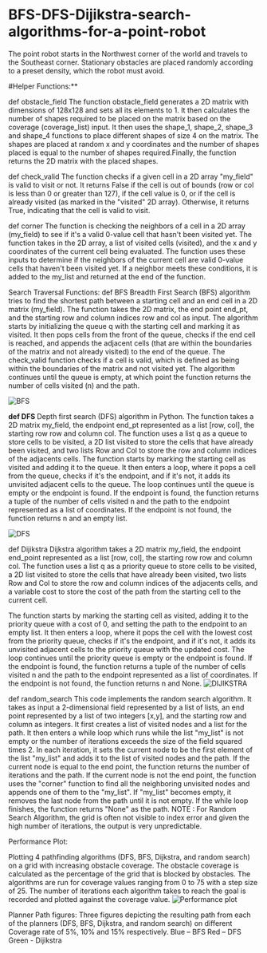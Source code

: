 # BFS-DFS-Dijikstra-search-algorithms-for-a-point-robot
The point robot starts in the Northwest corner of the world and travels to the Southeast corner. Stationary obstacles are placed randomly according to a preset density, which the robot must avoid.

#Helper Functions:**


def obstacle_field
The function obstacle_field generates a 2D matrix with dimensions of 128x128 and sets all its elements to 1. It then calculates the number of shapes required to be placed on the matrix based on the coverage (coverage_list) input.
It then uses the shape_1, shape_2, shape_3 and shape_4 functions to place different shapes of size 4 on the matrix. The shapes are placed at random x and y coordinates and the number of shapes placed is equal to the number of shapes required.Finally, the function returns the 2D matrix with the placed shapes.

def check_valid 
The function checks if a given cell in a 2D array "my_field" is valid to visit or not. It returns False if the cell is out of bounds (row or col is less than 0 or greater than 127), if the cell value is 0, or if the cell is already visited (as marked in the "visited" 2D array). Otherwise, it returns True, indicating that the cell is valid to visit.

def corner
The function is checking the neighbors of a cell in a 2D array (my_field) to see if it's a valid 0-value cell that hasn't been visited yet. The function takes in the 2D array, a list of visited cells (visited), and the x and y coordinates of the current cell being evaluated. The function uses these inputs to determine if the neighbors of the current cell are valid 0-value cells that haven't been visited yet. If a neighbor meets these conditions, it is added to the my_list and returned at the end of the function.

Search Traversal Functions: 
def BFS
Breadth First Search (BFS) algorithm tries to find the shortest path between a starting cell and an end cell in a 2D matrix (my_field). The function takes the 2D matrix, the end point end_pt, and the starting row and column indices row and col as input.
The algorithm starts by initializing the queue q with the starting cell and marking it as visited. It then pops cells from the front of the queue, checks if the end cell is reached, and appends the adjacent cells (that are within the boundaries of the matrix and not already visited) to the end of the queue. The check_valid function checks if a cell is valid, which is defined as being within the boundaries of the matrix and not visited yet. The algorithm continues until the queue is empty, at which point the function returns the number of cells visited (n) and the path.

![BFS](https://github.com/upasana099/BFS-DFS-Dijikstra-search-algorithms-for-a-point-robot/assets/89516193/698bd392-2b15-48fb-93ff-fdb82d41d9b5)

 
**def DFS**
Depth first search (DFS) algorithm in Python. The function takes a 2D matrix my_field, the endpoint end_pt represented as a list [row, col], the starting row row and column col. The function uses a list q as a queue to store cells to be visited, a 2D list visited to store the cells that have already been visited, and two lists Row and Col to store the row and column indices of the adjacents cells.
The function starts by marking the starting cell as visited and adding it to the queue. It then enters a loop, where it pops a cell from the queue, checks if it's the endpoint, and if it's not, it adds its unvisited adjacent cells to the queue. The loop continues until the queue is empty or the endpoint is found. If the endpoint is found, the function returns a tuple of the number of cells visited n and the path to the endpoint represented as a list of coordinates. If the endpoint is not found, the function returns n and an empty list.

![DFS](https://github.com/upasana099/BFS-DFS-Dijikstra-search-algorithms-for-a-point-robot/assets/89516193/bd368bc9-5d71-4d01-afa4-db2737820293)

 
def Dijikstra
Dijkstra algorithm takes a 2D matrix my_field, the endpoint end_point represented as a list [row, col], the starting row row and column col. The function uses a list q as a priority queue to store cells to be visited, a 2D list visited to store the cells that have already been visited, two lists Row and Col to store the row and column indices of the adjacents cells, and a variable cost to store the cost of the path from the starting cell to the current cell.

The function starts by marking the starting cell as visited, adding it to the priority queue with a cost of 0, and setting the path to the endpoint to an empty list. It then enters a loop, where it pops the cell with the lowest cost from the priority queue, checks if it's the endpoint, and if it's not, it adds its unvisited adjacent cells to the priority queue with the updated cost. The loop continues until the priority queue is empty or the endpoint is found. If the endpoint is found, the function returns a tuple of the number of cells visited n and the path to the endpoint represented as a list of coordinates. If the endpoint is not found, the function returns n and None.
![DIJIKSTRA](https://github.com/upasana099/BFS-DFS-Dijikstra-search-algorithms-for-a-point-robot/assets/89516193/82e4b986-fa45-4aac-ab9a-773e3726e610)

 
def random_search
This code implements the random search algorithm. It takes as input a 2-dimensional field represented by a list of lists, an end point represented by a list of two integers [x,y], and the starting row and column as integers.
It first creates a list of visited nodes and a list for the path. It then enters a while loop which runs while the list "my_list" is not empty or the number of iterations exceeds the size of the field squared times 2.
In each iteration, it sets the current node to be the first element of the list "my_list" and adds it to the list of visited nodes and the path. If the current node is equal to the end point, the function returns the number of iterations and the path.
If the current node is not the end point, the function uses the "corner" function to find all the neighboring unvisited nodes and appends one of them to the "my_list". If "my_list" becomes empty, it removes the last node from the path until it is not empty.
If the while loop finishes, the function returns "None" as the path.
NOTE : For Random Search Algorithm, the grid is often not visible to index error and given the high number of iterations, the output is very unpredictable.

Performance Plot:

Plotting 4 pathfinding algorithms (DFS, BFS, Dijkstra, and random search) on a grid with increasing obstacle coverage. The obstacle coverage is calculated as the percentage of the grid that is blocked by obstacles. The algorithms are run for coverage values ranging from 0 to 75 with a step size of 25. The number of iterations each algorithm takes to reach the goal is recorded and plotted against the coverage value.
![Performance plot](https://github.com/upasana099/BFS-DFS-Dijikstra-search-algorithms-for-a-point-robot/assets/89516193/b647e5ec-43fd-4127-85f8-61f4cd983f88)

Planner Path figures:
Three figures depicting the resulting path from each of the planners (DFS, BFS, Dijkstra, and random search) on different Coverage rate of 5%, 10% and 15% respectively.
Blue – BFS
Red – DFS
Green - Dijikstra



 
 

